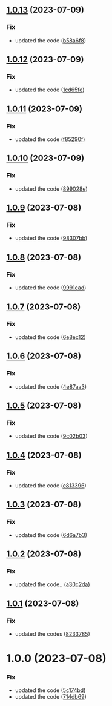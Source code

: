 ## [1.0.13](https://github.com/neeltom92/slack-pd-bot/compare/v1.0.12...v1.0.13) (2023-07-09)


### Fix

* updated the code ([b58a6f8](https://github.com/neeltom92/slack-pd-bot/commit/b58a6f8ff03eae3f28bb654fbd631f2d6aa2824a))

## [1.0.12](https://github.com/neeltom92/slack-pd-bot/compare/v1.0.11...v1.0.12) (2023-07-09)


### Fix

* updated the code ([1cd65fe](https://github.com/neeltom92/slack-pd-bot/commit/1cd65fed511929ef74ca7df127345f5a828bad56))

## [1.0.11](https://github.com/neeltom92/slack-pd-bot/compare/v1.0.10...v1.0.11) (2023-07-09)


### Fix

* updated the code ([f85290f](https://github.com/neeltom92/slack-pd-bot/commit/f85290fbd8f46c49508870ec83ae2199fc313deb))

## [1.0.10](https://github.com/neeltom92/slack-pd-bot/compare/v1.0.9...v1.0.10) (2023-07-09)


### Fix

* updated the code ([899028e](https://github.com/neeltom92/slack-pd-bot/commit/899028e85b4928ff7b8a2bb584127764cc801534))

## [1.0.9](https://github.com/neeltom92/slack-pd-bot/compare/v1.0.8...v1.0.9) (2023-07-08)


### Fix

* updated the code ([98307bb](https://github.com/neeltom92/slack-pd-bot/commit/98307bbf338a0b39d0c3f76ddca83a281fd7ae96))

## [1.0.8](https://github.com/neeltom92/slack-pd-bot/compare/v1.0.7...v1.0.8) (2023-07-08)


### Fix

* updated the code ([9991ead](https://github.com/neeltom92/slack-pd-bot/commit/9991ead80fb525e8fbefe18f353ca644e333d7b7))

## [1.0.7](https://github.com/neeltom92/slack-pd-bot/compare/v1.0.6...v1.0.7) (2023-07-08)


### Fix

* updated the code ([6e8ec12](https://github.com/neeltom92/slack-pd-bot/commit/6e8ec12fcd9d7fecc1c90972a257f1c5f9e62721))

## [1.0.6](https://github.com/neeltom92/slack-pd-bot/compare/v1.0.5...v1.0.6) (2023-07-08)


### Fix

* updated the code ([4e87aa3](https://github.com/neeltom92/slack-pd-bot/commit/4e87aa3bb03748872fdf323bb9877055e94164de))

## [1.0.5](https://github.com/neeltom92/slack-pd-bot/compare/v1.0.4...v1.0.5) (2023-07-08)


### Fix

* updated the code ([9c02b03](https://github.com/neeltom92/slack-pd-bot/commit/9c02b03189501939f921d995323c0fb63472d5b5))

## [1.0.4](https://github.com/neeltom92/slack-pd-bot/compare/v1.0.3...v1.0.4) (2023-07-08)


### Fix

* updated the code ([e813396](https://github.com/neeltom92/slack-pd-bot/commit/e8133964fce49848e550838bfe95d7cdcf143565))

## [1.0.3](https://github.com/neeltom92/slack-pd-bot/compare/v1.0.2...v1.0.3) (2023-07-08)


### Fix

* updated the code ([6d6a7b3](https://github.com/neeltom92/slack-pd-bot/commit/6d6a7b31615ae4735aff20a5e21f5bd13db17560))

## [1.0.2](https://github.com/neeltom92/slack-pd-bot/compare/v1.0.1...v1.0.2) (2023-07-08)


### Fix

* updated the code.. ([a30c2da](https://github.com/neeltom92/slack-pd-bot/commit/a30c2dac2432f199f434df7a57a78df0f8ee5bb8))

## [1.0.1](https://github.com/neeltom92/slack-pd-bot/compare/v1.0.0...v1.0.1) (2023-07-08)


### Fix

* updated the codes ([8233785](https://github.com/neeltom92/slack-pd-bot/commit/8233785ae32ff7a5bf5fc5492784ef039547c367))

# 1.0.0 (2023-07-08)


### Fix

* updated the code ([5c174bd](https://github.com/neeltom92/slack-pd-bot/commit/5c174bdc74690737aa69cd574dbf7befd82629ec))
* updated the code ([714db69](https://github.com/neeltom92/slack-pd-bot/commit/714db694bf8e904b58c8802b3f5fb060f7b1713a))
